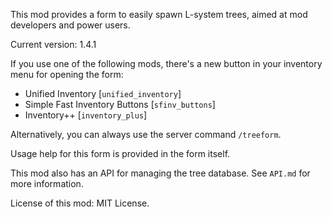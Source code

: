 This mod provides a form to easily spawn L-system trees, aimed at mod developers
and power users.

Current version: 1.4.1

If you use one of the following mods, there's a new button in your inventory
menu for opening the form:

* Unified Inventory [`unified_inventory`]
* Simple Fast Inventory Buttons [`sfinv_buttons`]
* Inventory++ [`inventory_plus`]

Alternatively, you can always use the server command `/treeform`.

Usage help for this form is provided in the form itself.

This mod also has an API for managing the tree database. See `API.md` for more
information.

License of this mod: MIT License.

